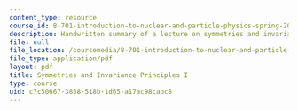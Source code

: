 ```yaml
---
content_type: resource
course_id: 8-701-introduction-to-nuclear-and-particle-physics-spring-2004
description: Handwritten summary of a lecture on symmetries and invariance principles.
file: null
file_location: /coursemedia/8-701-introduction-to-nuclear-and-particle-physics-spring-2004/c7c506673858518b1d65a17ac98cabc8_lec5.pdf
file_type: application/pdf
layout: pdf
title: Symmetries and Invariance Principles I
type: course
uid: c7c50667-3858-518b-1d65-a17ac98cabc8
---
```

